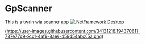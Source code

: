 # GpScanner
This is a twain wia scanner app
[![.NetFramework Desktop](https://github.com/goksenpasli/GpScanner/actions/workflows/main.yml/badge.svg)](https://github.com/goksenpasli/GpScanner/actions/workflows/main.yml)

(https://user-images.githubusercontent.com/34131218/194370611-787e77d9-2cc1-4af9-8ae6-459d54abc65a.png)
